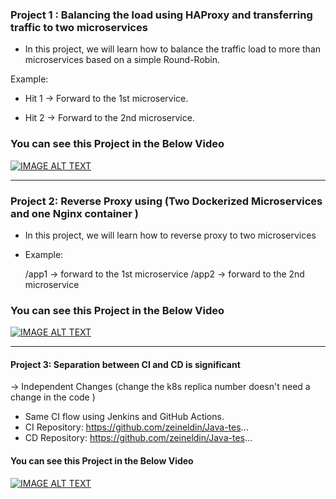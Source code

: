 ### Project 1 : Balancing the load using HAProxy and transferring traffic to two microservices

- In this project, we will learn how to balance the traffic load to more than microservices based on a simple Round-Robin.

Example:

  * Hit 1  → Forward to the 1st microservice.
 
  * Hit 2 →  Forward to the 2nd microservice.


### You can see this Project in the Below Video
[![IMAGE ALT TEXT](http://img.youtube.com/vi/tPjTk6381G8/0.jpg)](http://www.youtube.com/watch?v=tPjTk6381G8 " Project:1  DevOps Project using HA Proxy Load-Balancer")

---

### Project 2: Reverse Proxy using (Two Dockerized Microservices and one Nginx container )

 - In this project, we will learn how to reverse proxy to two microservices 

 - Example: 

   /app1  → forward to the 1st microservice
   /app2 → forward to the 2nd microservice
 
### You can see this Project in the Below Video
[![IMAGE ALT TEXT](http://img.youtube.com/vi/1gSKz7-ZaL8/0.jpg)](http://www.youtube.com/watch?v=1gSKz7-ZaL8 "Project:2 Reverse Proxy using Two Dockerized Microservices and one Nginx container ")

---

#### Project 3: Separation between CI and CD is significant 

-> Independent Changes (change the k8s replica number doesn't need a change in the code ) 
 
* Same CI flow using Jenkins and GitHub Actions. 
* CI Repository: https://github.com/zeineldin/Java-tes...
* CD Repository: https://github.com/zeineldin/Java-tes...

 #### You can see this Project in the Below Video

[![IMAGE ALT TEXT](http://img.youtube.com/vi/0VHriqMjdlk/0.jpg)](http://www.youtube.com/watch?v=0VHriqMjdlk "Project:3 Separation between CI and CD is significant using Github-Jenkins-Docker-ArgoCD-K8s ")


